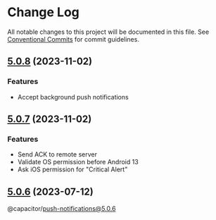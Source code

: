 # Change Log

All notable changes to this project will be documented in this file.
See [Conventional Commits](https://conventionalcommits.org) for commit guidelines.

## [5.0.8](https://github.com/CAUCA-9-1-1/capacitor-push-notification/compare/v5.0.8...v5.0.7) (2023-11-02)


### Features

* Accept background push notifications





## [5.0.7](https://github.com/CAUCA-9-1-1/capacitor-push-notification/compare/v5.0.7) (2023-11-02)


### Features

* Send ACK to remote server
* Validate OS permission before Android 13
* Ask iOS permission for "Critical Alert"





## [5.0.6](https://github.com/ionic-team/capacitor-plugins/compare/@capacitor/push-notifications@5.0.6) (2023-07-12)


@capacitor/push-notifications@5.0.6